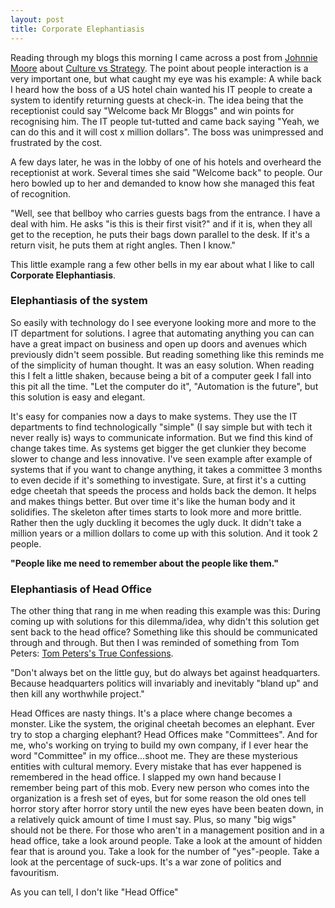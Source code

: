```yaml
---
layout: post
title: Corporate Elephantiasis
---
```

Reading through my blogs this morning I came across a post from [Johnnie Moore](http://johnniemoore.com/) about [Culture vs Strategy](http://johnniemoore.com/culture-vs-strategy/). The point about people interaction is a very important one, but what caught my eye was his example:
A while back I heard how the boss of a US hotel chain wanted his IT people to create a system to identify returning guests at check-in. The idea being that the receptionist could say "Welcome back Mr Bloggs" and win points for recognising him. The IT people tut-tutted and came back saying "Yeah, we can do this and it will cost x million dollars". The boss was unimpressed and frustrated by the cost.

A few days later, he was in the lobby of one of his hotels and overheard the receptionist at work. Several times she said "Welcome back" to people. Our hero bowled up to her and demanded to know how she managed this feat of recognition.

"Well, see that bellboy who carries guests bags from the entrance. I have a deal with him. He asks "is this is their first visit?" and if it is, when they all get to the reception, he puts their bags down parallel to the desk. If it's a return visit, he puts them at right angles. Then I know."

This little example rang a few other bells in my ear about what I like to call **Corporate Elephantiasis**.

### Elephantiasis of the system

So easily with technology do I see everyone looking more and more to the IT department for solutions. I agree that automating anything you can can have a great impact on business and open up doors and avenues which previously didn't seem possible. But reading something like this reminds me of the simplicity of human thought. It was an easy solution. When reading this I felt a little shaken, because being a bit of a computer geek I fall into this pit all the time. "Let the computer do it", "Automation is the future", but this solution is easy and elegant.

It's easy for companies now a days to make systems. They use the IT departments to find technologically "simple" (I say simple but with tech it never really is) ways to communicate information. But we find this kind of change takes time. As systems get bigger the get clunkier they become slower to change and less innovative. I've seen example after example of systems that if you want to change anything, it takes a committee 3 months to even decide if it's something to investigate. Sure, at first it's a cutting edge cheetah that speeds the process and holds back the demon. It helps and makes things better. But over time it's like the human body and it solidifies. The skeleton after times starts to look more and more brittle. Rather then the ugly duckling it becomes the ugly duck. It didn't take a million years or a million dollars to come up with this solution. And it took 2 people.

**"People like me need to remember about the people like them."**

### Elephantiasis of Head Office

The other thing that rang in me when reading this example was this: During coming up with solutions for this dilemma/idea, why didn't this solution get sent back to the head office? Something like this should be communicated through and through. But then I was reminded of something from Tom Peters: [Tom Peters's True Confessions](https://www.fastcompany.com/44077/tom-peterss-true-confessions).

"Don't always bet on the little guy, but do always bet against headquarters. Because headquarters politics will invariably and inevitably "bland up" and then kill any worthwhile project."

Head Offices are nasty things. It's a place where change becomes a monster. Like the system, the original cheetah becomes an elephant. Ever try to stop a charging elephant? Head Offices make "Committees". And for me, who's working on trying to build my own company, if I ever hear the word "Committee" in my office...shoot me. They are these mysterious entities with cultural memory. Every mistake that has ever happened is remembered in the head office. I slapped my own hand because I remember being part of this mob. Every new person who comes into the organization is a fresh set of eyes, but for some reason the old ones tell horror story after horror story until the new eyes have been beaten down, in a relatively quick amount of time I must say. Plus, so many "big wigs" should not be there. For those who aren't in a management position and in a head office, take a look around people. Take a look at the amount of hidden fear that is around you. Take a look for the number of "yes"-people. Take a look at the percentage of suck-ups. It's a war zone of politics and favouritism.

As you can tell, I don't like "Head Office"
